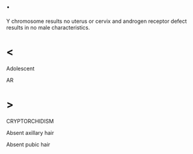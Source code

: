 # .

Y chromosome results no uterus or cervix and androgen receptor defect results in no male characteristics.

# <

Adolescent

AR

# >

CRYPTORCHIDISM

Absent axillary hair

Absent pubic hair

